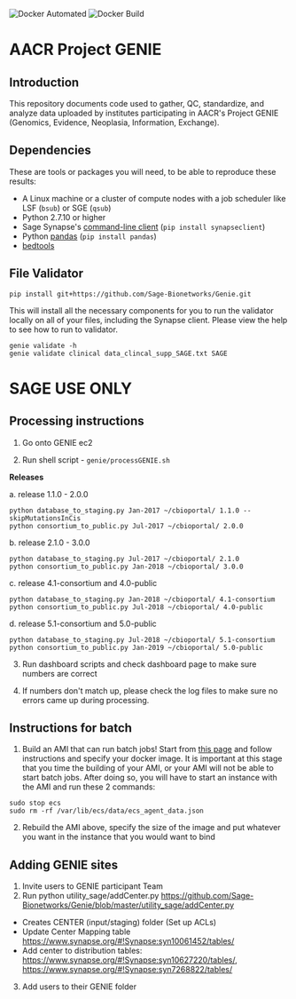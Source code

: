 ![Docker Automated](https://img.shields.io/docker/automated/sagebionetworks/genie.svg) ![Docker Build](https://img.shields.io/docker/build/sagebionetworks/genie.svg)

# AACR Project GENIE

## Introduction

This repository documents code used to gather, QC, standardize, and analyze data uploaded by institutes participating in AACR's Project GENIE (Genomics, Evidence, Neoplasia, Information, Exchange). 

## Dependencies

These are tools or packages you will need, to be able to reproduce these results:
- A Linux machine or a cluster of compute nodes with a job scheduler like LSF (`bsub`) or SGE (`qsub`)
- Python 2.7.10 or higher
- Sage Synapse's [command-line client](http://python-docs.synapse.org/CommandLineClient.html) (`pip install synapseclient`)
- Python [pandas](http://pandas.pydata.org/) (`pip install pandas`)
- [bedtools](https://bedtools.readthedocs.io/en/latest/content/installation.html)

## File Validator
```
pip install git+https://github.com/Sage-Bionetworks/Genie.git
```

This will install all the necessary components for you to run the validator locally on all of your files, including the Synapse client.  Please view the help to see how to run to validator.  
```
genie validate -h
genie validate clinical data_clincal_supp_SAGE.txt SAGE
```

# SAGE USE ONLY
## Processing instructions
1. Go onto GENIE ec2

2. Run shell script - `genie/processGENIE.sh` 

**Releases**

a. release 1.1.0 - 2.0.0
```
python database_to_staging.py Jan-2017 ~/cbioportal/ 1.1.0 --skipMutationsInCis
python consortium_to_public.py Jul-2017 ~/cbioportal/ 2.0.0
```
b. release 2.1.0 - 3.0.0
```
python database_to_staging.py Jul-2017 ~/cbioportal/ 2.1.0
python consortium_to_public.py Jan-2018 ~/cbioportal/ 3.0.0
```
c. release 4.1-consortium and 4.0-public
```
python database_to_staging.py Jan-2018 ~/cbioportal/ 4.1-consortium
python consortium_to_public.py Jul-2018 ~/cbioportal/ 4.0-public
```
d. release 5.1-consortium and 5.0-public
```
python database_to_staging.py Jul-2018 ~/cbioportal/ 5.1-consortium
python consortium_to_public.py Jan-2019 ~/cbioportal/ 5.0-public
```

3. Run dashboard scripts and check dashboard page to make sure numbers are correct

4. If numbers don't match up, please check the log files to make sure no errors came up during processing.

## Instructions for batch
1. Build an AMI that can run batch jobs! Start from [this page](https://console.aws.amazon.com/batch/home?region=us-east-1#/first-run) and follow instructions and specify your docker image.  It is important at this stage that you time the building of your AMI, or your AMI will not be able to start batch jobs.  After doing so, you will have to start an instance with the AMI and run these 2 commands:

```
sudo stop ecs
sudo rm -rf /var/lib/ecs/data/ecs_agent_data.json
```

2. Rebuild the AMI above, specify the size of the image and put whatever you want in the instance that you would want to bind 

## Adding GENIE sites

1. Invite users to GENIE participant Team 
2. Run python utility_sage/addCenter.py https://github.com/Sage-Bionetworks/Genie/blob/master/utility_sage/addCenter.py 
* Creates CENTER (input/staging) folder (Set up ACLs) 
* Update Center Mapping table https://www.synapse.org/#!Synapse:syn10061452/tables/
* Add center to distribution tables: https://www.synapse.org/#!Synapse:syn10627220/tables/, https://www.synapse.org/#!Synapse:syn7268822/tables/
3. Add users to their GENIE folder

